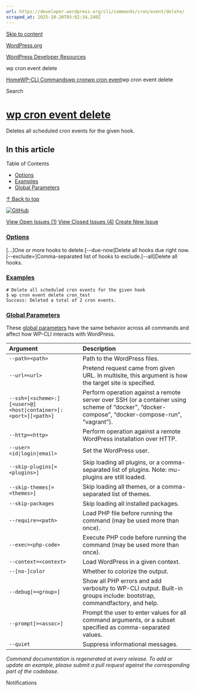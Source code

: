 ```yaml
---
url: https://developer.wordpress.org/cli/commands/cron/event/delete/
scraped_at: 2025-10-20T03:02:34.240Z
---
```


[Skip to content](https://developer.wordpress.org/cli/commands/cron/event/delete/#wp--skip-link--target)

[WordPress.org](https://wordpress.org/)

[WordPress Developer Resources](https://developer.wordpress.org/)

wp cron event delete


[Home](https://developer.wordpress.org/)[WP-CLI Commands](https://developer.wordpress.org/cli/commands/)[wp cron](https://developer.wordpress.org/cli/commands/cron/)[wp cron event](https://developer.wordpress.org/cli/commands/cron/event/)wp cron event delete

Search

# [wp cron event delete](https://developer.wordpress.org/cli/commands/cron/event/delete/)

Deletes all scheduled cron events for the given hook.

## In this article

Table of Contents

- [Options](https://developer.wordpress.org/cli/commands/cron/event/delete/#options)
- [Examples](https://developer.wordpress.org/cli/commands/cron/event/delete/#examples)
- [Global Parameters](https://developer.wordpress.org/cli/commands/cron/event/delete/#global-parameters)

[↑ Back to top](https://developer.wordpress.org/cli/commands/cron/event/delete/#wp--skip-link--target)

[![GitHub](https://make.wordpress.org/cli/wp-content/plugins/wporg-cli/assets/images/github-mark.svg)](https://github.com/wp-cli/cron-command)

[View Open Issues (1)](https://github.com/login?return_to=%2Fissues%3Fq%3Dlabel%3Acommand%3Acron-event-delete+sort%3Aupdated-desc+org%3Awp-cli+is%3Aopen) [View Closed Issues (4)](https://github.com/login?return_to=%2Fissues%3Fq%3Dlabel%3Acommand%3Acron-event-delete+sort%3Aupdated-desc+org%3Awp-cli+is%3Aclosed) [Create New Issue](https://github.com/wp-cli/cron-command/issues/new)

### [Options](https://developer.wordpress.org/cli/commands/cron/event/delete/\#options)

\[<hook>…\]One or more hooks to delete.\[--due-now\]Delete all hooks due right now.\[--exclude=<hooks>\]Comma-separated list of hooks to exclude.\[--all\]Delete all hooks.

### [Examples](https://developer.wordpress.org/cli/commands/cron/event/delete/\#examples)

```
# Delete all scheduled cron events for the given hook
$ wp cron event delete cron_test
Success: Deleted a total of 2 cron events.

```

### [Global Parameters](https://developer.wordpress.org/cli/commands/cron/event/delete/\#global-parameters)

These [global parameters](https://make.wordpress.org/cli/handbook/config/) have the same behavior across all commands and affect how WP-CLI interacts with WordPress.

| **Argument** | **Description** |
| :-- | :-- |
| `--path=<path>` | Path to the WordPress files. |
| `--url=<url>` | Pretend request came from given URL. In multisite, this argument is how the target site is specified. |
| `--ssh=[<scheme>:][<user>@]<host\|container>[:<port>][<path>]` | Perform operation against a remote server over SSH (or a container using scheme of “docker”, “docker-compose”, “docker-compose-run”, “vagrant”). |
| `--http=<http>` | Perform operation against a remote WordPress installation over HTTP. |
| `--user=<id\|login\|email>` | Set the WordPress user. |
| `--skip-plugins[=<plugins>]` | Skip loading all plugins, or a comma-separated list of plugins. Note: mu-plugins are still loaded. |
| `--skip-themes[=<themes>]` | Skip loading all themes, or a comma-separated list of themes. |
| `--skip-packages` | Skip loading all installed packages. |
| `--require=<path>` | Load PHP file before running the command (may be used more than once). |
| `--exec=<php-code>` | Execute PHP code before running the command (may be used more than once). |
| `--context=<context>` | Load WordPress in a given context. |
| `--[no-]color` | Whether to colorize the output. |
| `--debug[=<group>]` | Show all PHP errors and add verbosity to WP-CLI output. Built-in groups include: bootstrap, commandfactory, and help. |
| `--prompt[=<assoc>]` | Prompt the user to enter values for all command arguments, or a subset specified as comma-separated values. |
| `--quiet` | Suppress informational messages. |

_Command documentation is regenerated at every release. To add or update an example, please submit a pull request against the corresponding part of the codebase._

Notifications